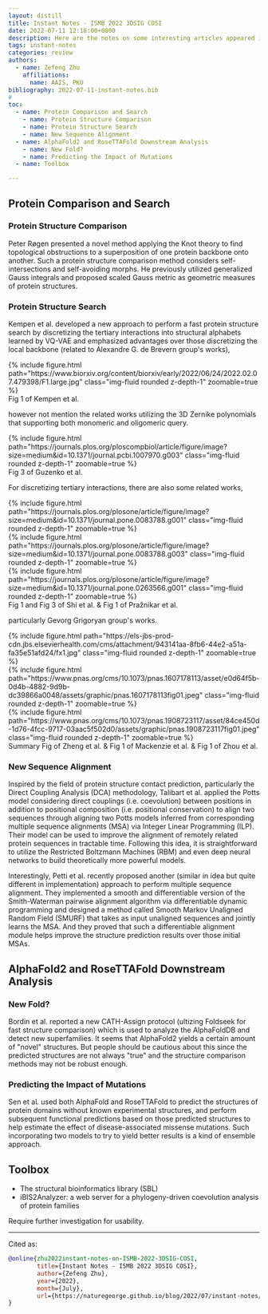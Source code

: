 ```yaml
---
layout: distill
title: Instant Notes - ISMB 2022 3DSIG COSI
date: 2022-07-11 12:18:00+0800
description: Here are the notes on some interesting articles appeared in the ISMB 2022's 3DSIG COSI, as well as related works on the same topic.
tags: instant-notes
categories: review
authors:
  - name: Zefeng Zhu
    affiliations:
      name: AAIS, PKU
bibliography: 2022-07-11-instant-notes.bib
#
toc:
  - name: Protein Comparison and Search
    - name: Protein Structure Comparison
    - name: Protein Structure Search
    - name: New Sequence Alignment
  - name: AlphaFold2 and RoseTTAFold Downstream Analysis
    - name: New Fold?
    - name: Predicting the Impact of Mutations
  - name: Toolbox

---
```


## Protein Comparison and Search

### Protein Structure Comparison

Peter Røgen presented a novel method applying the Knot theory to find topological obstructions to a superposition of one protein backbone onto another<d-cite key="PR2021"></d-cite>. Such a protein structure comparison method considers self-intersections and self-avoiding morphs. He previously utilized generalized Gauss integrals and proposed scaled Gauss metric as geometric measures of protein structures<d-cite key="PR2003"></d-cite>.

### Protein Structure Search

Kempen et al. developed a new approach to perform a fast protein structure search by discretizing the tertiary interactions into structural alphabets learned by VQ-VAE<d-cite key="vanKempen2022"></d-cite> and emphasized advantages over those discretizing the local backbone<d-cite key="Brevern2000"></d-cite> (related to Alexandre G. de Brevern group's works),

<div class="row">
    <div class="col-sm mt-3 mt-md-0">
        {% include figure.html path="https://www.biorxiv.org/content/biorxiv/early/2022/06/24/2022.02.07.479398/F1.large.jpg" class="img-fluid rounded z-depth-1" zoomable=true %}
    </div>
</div>
<div class="caption">
    Fig 1 of Kempen et al.
</div>

however not mention the related works utilizing the 3D Zernike polynomials that supporting both monomeric and oligomeric query<d-cite key="Guzenko2020"></d-cite>.

<div class="row">
    <div class="col-sm mt-3 mt-md-0">
        {% include figure.html path="https://journals.plos.org/ploscompbiol/article/figure/image?size=medium&id=10.1371/journal.pcbi.1007970.g003" class="img-fluid rounded z-depth-1" zoomable=true %}
    </div>
</div>
<div class="caption">
    Fig 3 of Guzenko et al.
</div>

For discretizing tertiary interactions, there are also some related works<d-cite key="Shi2014"></d-cite><d-cite key="Jure2022"></d-cite><d-cite key="Nepomnyachiy2017"></d-cite>,

<div class="row mt-3">
    <div class="col-sm mt-3 mt-md-0">
        {% include figure.html path="https://journals.plos.org/plosone/article/figure/image?size=medium&id=10.1371/journal.pone.0083788.g001" class="img-fluid rounded z-depth-1" zoomable=true %}
    </div>
    <div class="col-sm mt-3 mt-md-0">
        {% include figure.html path="https://journals.plos.org/plosone/article/figure/image?size=medium&id=10.1371/journal.pone.0083788.g003" class="img-fluid rounded z-depth-1" zoomable=true %}
    </div>
    <div class="col-sm mt-3 mt-md-0">
        {% include figure.html path="https://journals.plos.org/plosone/article/figure/image?size=medium&id=10.1371/journal.pone.0263566.g001" class="img-fluid rounded z-depth-1" zoomable=true %}
    </div>
</div>
<div class="caption">
    Fig 1 and Fig 3 of Shi et al. & Fig 1 of Pražnikar et al.
</div>

particularly Gevorg Grigoryan group's works<d-cite key="Zheng2015"></d-cite><d-cite key="Mackenzie2016"></d-cite><d-cite key="Zhou2020"></d-cite>.

<div class="row mt-3">
    <div class="col-sm mt-3 mt-md-0">
        {% include figure.html path="https://els-jbs-prod-cdn.jbs.elsevierhealth.com/cms/attachment/943141aa-8fb6-44e2-a51a-fa35e51afd24/fx1.jpg" class="img-fluid rounded z-depth-1" zoomable=true %}
    </div>
    <div class="col-sm mt-3 mt-md-0">
        {% include figure.html path="https://www.pnas.org/cms/10.1073/pnas.1607178113/asset/e0d64f5b-0d4b-4882-9d9b-dc39866a0048/assets/graphic/pnas.1607178113fig01.jpeg" class="img-fluid rounded z-depth-1" zoomable=true %}
    </div>
    <div class="col-sm mt-3 mt-md-0">
        {% include figure.html path="https://www.pnas.org/cms/10.1073/pnas.1908723117/asset/84ce450d-1d76-4fcc-9717-03aac5f502d0/assets/graphic/pnas.1908723117fig01.jpeg" class="img-fluid rounded z-depth-1" zoomable=true %}
    </div>
</div>
<div class="caption">
    Summary Fig of Zheng et al. & Fig 1 of Mackenzie et al. & Fig 1 of Zhou et al.
</div>

### New Sequence Alignment

Inspired by the field of protein structure contact prediction, particularly the Direct Coupling Analysis (DCA) methodology, Talibart et al. applied the Potts model considering direct couplings (i.e. coevolution) between positions in addition to positional composition (i.e. positional conservation) to align two sequences through aligning two Potts models inferred from corresponding multiple sequence alignments (MSA) via Integer Linear Programming (ILP)<d-cite key="Talibart2021"></d-cite>. Their model can be used to improve the alignment of remotely related protein sequences in tractable time. Following this idea, it is straightforward to utilize the Restricted Boltzmann Machines (RBM)<d-cite key="Monasson2019"></d-cite> and even deep neural networks to build theoretically more powerful models.

Interestingly, Petti et al. recently proposed another (similar in idea but quite different in implementation) approach to perform multiple sequence alignment<d-cite key="Petti2021"></d-cite>. They implemented a smooth and differentiable version of the Smith-Waterman pairwise alignment algorithm via differentiable dynamic programming and designed a method called Smooth Markov Unaligned Random Field (SMURF) that takes as input unaligned sequences and jointly learns the MSA. And they proved that such a differentiable alignment module helps improve the structure prediction results over those initial MSAs.

## AlphaFold2 and RoseTTAFold Downstream Analysis

### New Fold?

Bordin et al. reported a new CATH-Assign protocol (ultizing Foldseek<d-cite key="vanKempen2022"></d-cite> for fast structure comparison) which is used to analyze the AlphaFoldDB and detect new superfamilies<d-cite key="Bordin2022"></d-cite>. It seems that AlphaFold2 yields a certain amount of "novel" structures. But people should be cautious about this since the predicted structures are not always "true" and the structure comparison methods may not be robust enough<d-cite key="PR2021"></d-cite>.

### Predicting the Impact of Mutations

Sen et al. used both AlphaFold and RoseTTAFold to predict the structures of protein domains without known experimental structures, and perform subsequent functional predictions based on those predicted structures to help estimate the effect of disease-associated missense mutations<d-cite key="Sen2022"></d-cite>. Such incorporating two models to try to yield better results is a kind of ensemble approach.

## Toolbox

* The structural bioinformatics library (SBL)<d-cite key="Cazals2016"></d-cite>
* iBIS2Analyzer: a web server for a phylogeny-driven coevolution analysis of protein families<d-cite key="Oteri2022"></d-cite>

Require further investigation for usability.

***

Cited as:

```bibtex
@online{zhu2022instant-notes-on-ISMB-2022-3DSIG-COSI,
        title={Instant Notes - ISMB 2022 3DSIG COSI},
        author={Zefeng Zhu},
        year={2022},
        month={July},
        url={https://naturegeorge.github.io/blog/2022/07/instant-notes/},
}
```
